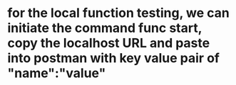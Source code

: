 # for the local function testing, we can initiate the command func start, copy the localhost URL and paste into postman with key value pair of "name":"value"
